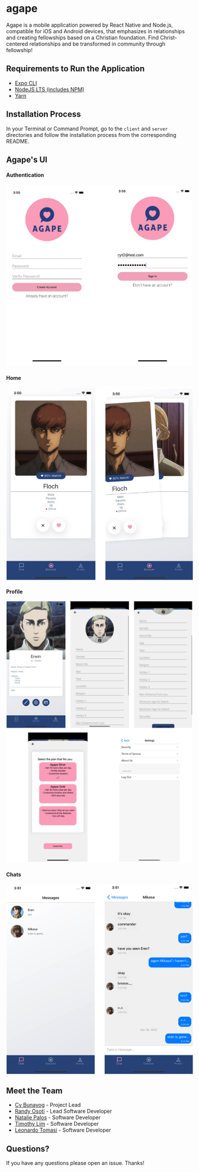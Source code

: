 # agape
Agape is a mobile application powered by React Native and Node.js, compatible for iOS and Android devices, that emphasizes in relationships and creating fellowships based on a Christian foundation. Find Christ-centered relationships and be transformed in community through fellowship!

## Requirements to Run the Application
* [Expo CLI](https://docs.expo.dev/get-started/installation/)
* [NodeJS LTS (includes NPM)](https://nodejs.org/en/download/)
* [Yarn](https://classic.yarnpkg.com/lang/en/docs/install/#mac-stable)

## Installation Process
In your Terminal or Command Prompt, go to the `client` and `server` directories and follow the installation process from the corresponding README.

## Agape's UI
#### **Authentication**
![Authentication Reference](/assets/Auth.png)

#### **Home**
![Home Reference](/assets/Discover.png)

#### **Profile** 
![Profile Reference](/assets/Profile.png)

#### **Chats**
![Chats Reference](/assets/Messages.png)

## Meet the Team
* [Cy Bunayog](https://github.com/cybunayog) - Project Lead
* [Randy Osoti](https://github.com/KenyanInAmerica) - Lead Software Developer
* [Natalie Palos](https://github.com/nxpalos) - Software Developer
* [Timothy Lim](https://github.com/timothylim17) - Software Developer
* [Leonardo Tomasi](https://github.com/leonardomtomasi) - Software Developer

## Questions?
If you have any questions please open an issue. Thanks!